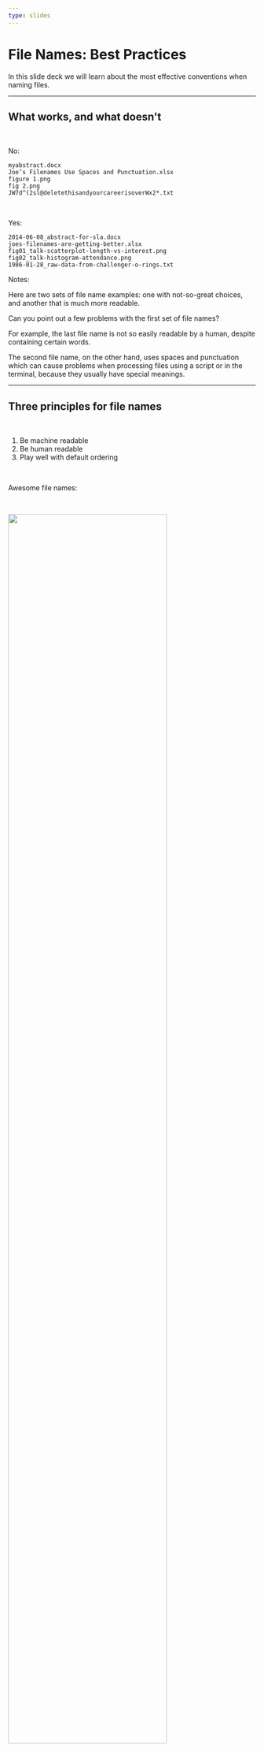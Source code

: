 ```yaml
---
type: slides
---
```


# File Names: Best Practices

In this slide deck we will learn about the most effective conventions when naming files.

---

## What works, and what doesn't

<br>

No:

```
myabstract.docx
Joe’s Filenames Use Spaces and Punctuation.xlsx
figure 1.png
fig 2.png
JW7d^(2sl@deletethisandyourcareerisoverWx2*.txt
```

<br>

Yes:

```
2014-06-08_abstract-for-sla.docx
joes-filenames-are-getting-better.xlsx
fig01_talk-scatterplot-length-vs-interest.png
fig02_talk-histogram-attendance.png
1986-01-28_raw-data-from-challenger-o-rings.txt
```

Notes:

Here are two sets of file name examples: one with not-so-great choices, and another that is much more readable.

Can you point out a few problems with the first set of file names?

For example, the last file name is not so easily readable by a human, despite containing certain words.

The second file name, on the other hand, uses spaces and punctuation which can cause problems when processing files using a script or in the terminal, because they usually have special meanings.

---

## Three principles for file names

<br>

1. Be machine readable
2. Be human readable
3. Play well with default ordering

<br>

Awesome file names:

<br>

<img src="/module6/awesome_names.png" width="80%"></img>

Notes:

In general, we'd like file names to be easy to process by the computer and easy to read and explore by a human.

Moreover, it's also very helpful to have files show up in a logical order when viewed in a file explorer or when listed in the terminal.

---

## 1. Machine-readable file names

<br>

- Regular expression and globbing friendly
  - Avoid spaces, punctuation, accented characters, case sensitivity
- Easy to compute on
  - Deliberate use of delimiters

<br>

## Globbing

<br>

<img src="/module6/plasmid_names.png" width="80%"></img>

Notes:

In a data science project, we usually read files using a script or inside the terminal environment.

Therefore, it is critical to use file names that are both machine friendly and consistent across files with similar or related content.

For example, spaces and punctuation should be avoided in file names. The reason is that these characters carry special meaning in most programming languages and in Bash.

So working with a file name that contains these characters requires special treatment to prevent a script or the terminal from misinterpreting it.

Machine-readable file names make it easy to find a group of desired file names by using special patterns that the machine understands.

These patterns are called "glob"s, and finding file names using this method is called "globbing".

---

**Example:** Globbing to narrow file listing

<br>

<img src="/module6/plasmid_glob.png" width="80%"></img>

Notes:

In this example here, we have specified a particular pattern, namely `*Plasmid*` to find all file names that contain this word. This is an example of "globbing" using the `*` wildcard.

If we've already been careful to include `Plasmid` in the name of all files with a related content, then finding those files using a script or in the terminal would be very easy.

---

**Example:** Using MacOS Finder search

<br>

<img src="/module6/plasmid_mac_os_search.png" width="80%"></img>

Notes:

Well, it's not just the terminal.

Using these file name conventions also makes it easy to find the files you need in the Mac Finder, or in Windows Explorer:

---

**Example:** Using regex in R

<br>

<img src="/module6/plasmid_regex.png" width="80%"></img>

Notes:

The same goes for when you want to find those files in a Python or R script. In this case, you have a similar matching mechanism available to you called "regular expressions".

Regular expressions are simply search patterns for finding desired strings of characters, just like globs, when we are using a programming language like Python.

The takeaway here is that, if you consistently use machine-readable file names, you can easily find what you want later, whether it be in the terminal, in a file explorer or using a script!

---

## Punctuation

<br>

Deliberate use of `-` and `_` allows recovery of meta data from the filenames:

- `_` underscore used to delimit units of meta data we want later
- `-` hyphen used to delimit words so your eyes don’t bleed

<br>

<img src="/module6/plasmid_delimiters.png" width="80%"></img>

Notes:

Although file names should never contain punctuation characters such as `*` or `?` (because they have special meaning in e.g. globbing and regular expressions), we can use underscores or hyphens to separate units of meta data or words in a file name.

This makes it easy to recover all meta data in our file names in the future, using pattern matching by globbing or regular expressions.

---

## Recap

<br>

Machine-readable file names are:

- Easy to search for files later
- Easy to narrow file lists based on names
- Easy to extract info from file names, e.g. by splitting

<br>

Even if you're new to regular expressions and globbing, be kind to yourself and avoid
- Spaces in file names
- Punctuation
- Accented characters
- Different files named `foo` and `Foo`

Notes:

---

## 2. Human-readable file names

<br>

- Name contains info on content
- Connects to the concept of a _slug_ from semantic URLs

<br>

**Example:**

Which set of file names do you want to see at 3 a.m. before a deadline?

<img src="/module6/human_readable_not_options.png" width="80%"></img>

Notes:

Computers are used by humans, so it makes sense to come up with file names that are meaningful to humans.

It is always preferred to use file names that reflect something important about the content of the files.

The idea of having meaningful file names consisting words separated by delimiters, such as a hyphen or underscore is related to concept of a URL slug.

A URL slug is the last part of a URL, which is supposed to relevant to the content of the webpage it points to. If it nicely matches the content of the webpage and is easy to read, chances are more people will click on it, and mention it in other places. It will also help search engines identify the content of a webpage.

---

## 3. File names that play well with default

<br>

- Put something numeric first
- Left-pad other numbers with zeros
- Use the `YYYY-MM-DD` format for dates

<br>

Let's see some examples.

Notes:

One other helpful convention to consider is to use file names that will be ordered in a preferable way by default.

Depending on the context, we should practice:

- Putting something numeric first
- Left-padding other numbers with zeros
- Using the `YYYY-MM-DD` format for dates

---
<br>

Logical order:

<br>

<img src="/module6/logical_order.png" width="80%"></img>

Notes:

In this example, we have reason to have the first 5 files in a particular order, and the next 4 in another order.

To make sure this happens by default, we can use numbers in the beginning of file names in a particular order.

Note the zero-left-padding of the numbers. We'll see an example of why this is important in the next slide.

---

<br>

We should left-pad numbers with zeros:

<br>

<img src="/module6/left_pad.png" width="80%"></img>

<br>

If you don’t left-pad, you'll get this:

<br>

```
10_final-figs-for-publication.R
1_data-cleaning.R
2_fit-model.R
```

Notes:

In this case, we probably want `1_data-cleaning.R` and `2_fit-model.R` to appear before `10_final-figs-for-publication.R`.

But since sorting in the terminal or file explorer is done first according to the first character from the left, we ended up with this illogical order order here.

---

Chronological order:

<br>

Always use the **YYYY-MM-DD** format (that is, the ISO 8601 standard) for dates: 

<br>

<img src="/module6/chronological_order.png" width="80%"></img>

Notes:

For ordering based on date and time, we need to use a formatting that computers understand.

I encourage you to always use the **YYYY-MM-DD** format, also known as the ISO 8601 standard.

Computer environments understand this format well, and it is also nicely readable by humans.

---

## Recap

<br>

Remember these three principles for file names:

- Being machine-readable
- Being human-readable
- Playing well with default ordering

Notes:

Adopting these basic principles is recommended as soon as you start working on a project because:

- They are easy to implement now
- Payoffs accumulate projects get more complex

---

# Let's see what you've learned!
